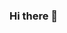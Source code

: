### Hi there 👋
<!--
<p align="center"> 
  Visitors<br>
  <img src="https://profile-counter.glitch.me/lorifranke/count.svg" />
</p>


**lorifranke/lorifranke** is a ✨ _special_ ✨ repository because its `README.md` (this file) appears on your GitHub profile.

Here are some ideas to get you started:

- 🔭 I’m currently working on ...
- 🌱 I’m currently learning ...
- 👯 I’m looking to collaborate on ...
- 🤔 I’m looking for help with ...
- 💬 Ask me about ...
- 📫 How to reach me: ...
- 😄 Pronouns: ...
- ⚡ Fun fact: ...
-->
